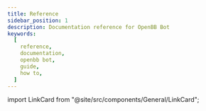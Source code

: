 ```yaml
---
title: Reference
sidebar_position: 1
description: Documentation reference for OpenBB Bot
keywords:
  [
    reference,
    documentation,
    openbb bot,
    guide,
    how to,
  ]
---
```


import LinkCard from "@site/src/components/General/LinkCard";

<LinkCard
    type="bot"
	  title="Discord"
	  description="Discord Commands for OpenBB Bot"
    url="/bot/reference/discord"
    platform = "discord"
/>
<LinkCard
    type="bot"
	  title="Telegram"
	  description="Telegram Commands for OpenBB Bot"
    url="/bot/reference/telegram"
    platform = "telegram"
/>

